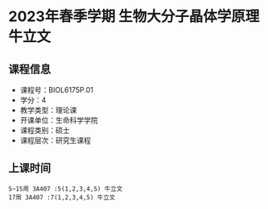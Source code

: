 # 2023年春季学期 生物大分子晶体学原理 牛立文






## 课程信息

- 课程号：BIOL6175P.01
- 学分：4
- 教学类型：理论课
- 开课单位：生命科学学院
- 课程类别：硕士
- 课程层次：研究生课程

## 上课时间

```
5~15周 3A407 :5(1,2,3,4,5) 牛立文
17周 3A407 :7(1,2,3,4,5) 牛立文
```

